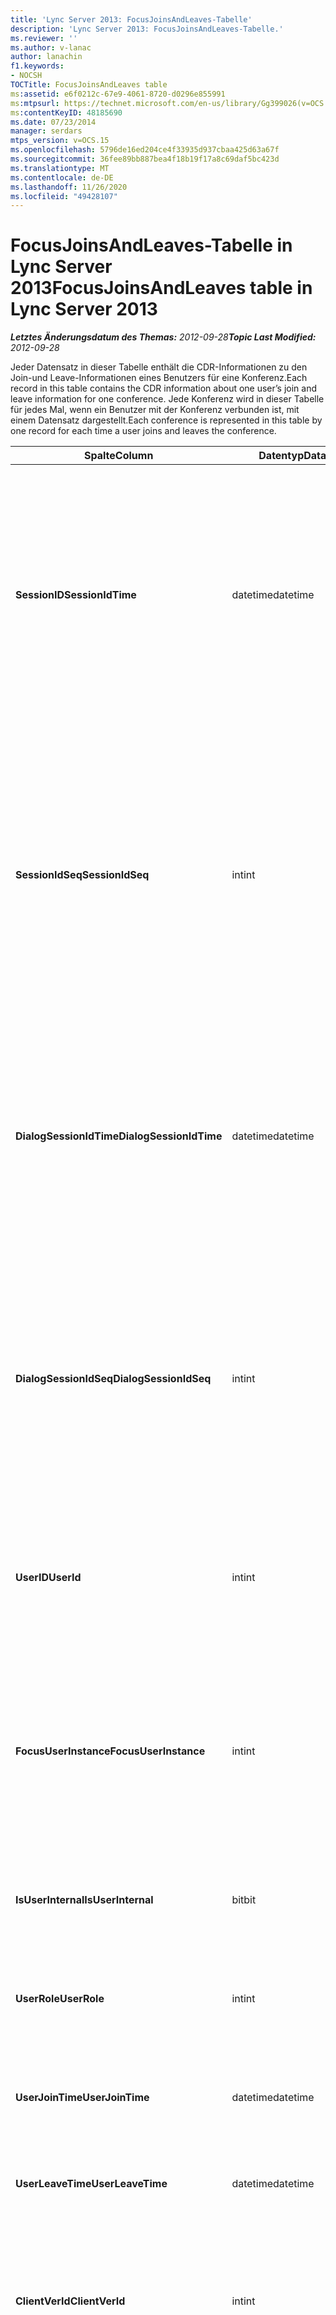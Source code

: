 ```yaml
---
title: 'Lync Server 2013: FocusJoinsAndLeaves-Tabelle'
description: 'Lync Server 2013: FocusJoinsAndLeaves-Tabelle.'
ms.reviewer: ''
ms.author: v-lanac
author: lanachin
f1.keywords:
- NOCSH
TOCTitle: FocusJoinsAndLeaves table
ms:assetid: e6f0212c-67e9-4061-8720-d0296e855991
ms:mtpsurl: https://technet.microsoft.com/en-us/library/Gg399026(v=OCS.15)
ms:contentKeyID: 48185690
ms.date: 07/23/2014
manager: serdars
mtps_version: v=OCS.15
ms.openlocfilehash: 5796de16ed204ce4f33935d937cbaa425d63a67f
ms.sourcegitcommit: 36fee89bb887bea4f18b19f17a8c69daf5bc423d
ms.translationtype: MT
ms.contentlocale: de-DE
ms.lasthandoff: 11/26/2020
ms.locfileid: "49428107"
---
```

# <a name="focusjoinsandleaves-table-in-lync-server-2013"></a><span data-ttu-id="bfd0f-103">FocusJoinsAndLeaves-Tabelle in Lync Server 2013</span><span class="sxs-lookup"><span data-stu-id="bfd0f-103">FocusJoinsAndLeaves table in Lync Server 2013</span></span>

<div data-xmlns="http://www.w3.org/1999/xhtml">

<div class="topic" data-xmlns="http://www.w3.org/1999/xhtml" data-msxsl="urn:schemas-microsoft-com:xslt" data-cs="https://msdn.microsoft.com/">

<div data-asp="https://msdn2.microsoft.com/asp">



</div>

<div id="mainSection">

<div id="mainBody"><span data-ttu-id="bfd0f-104">

<span> </span></span><span class="sxs-lookup"><span data-stu-id="bfd0f-104">

<span> </span></span></span>

<span data-ttu-id="bfd0f-105">_**Letztes Änderungsdatum des Themas:** 2012-09-28_</span><span class="sxs-lookup"><span data-stu-id="bfd0f-105">_**Topic Last Modified:** 2012-09-28_</span></span>

<span data-ttu-id="bfd0f-106">Jeder Datensatz in dieser Tabelle enthält die CDR-Informationen zu den Join-und Leave-Informationen eines Benutzers für eine Konferenz.</span><span class="sxs-lookup"><span data-stu-id="bfd0f-106">Each record in this table contains the CDR information about one user’s join and leave information for one conference.</span></span> <span data-ttu-id="bfd0f-107">Jede Konferenz wird in dieser Tabelle für jedes Mal, wenn ein Benutzer mit der Konferenz verbunden ist, mit einem Datensatz dargestellt.</span><span class="sxs-lookup"><span data-stu-id="bfd0f-107">Each conference is represented in this table by one record for each time a user joins and leaves the conference.</span></span>


<table>
<colgroup>
<col style="width: 25%" />
<col style="width: 25%" />
<col style="width: 25%" />
<col style="width: 25%" />
</colgroup>
<thead>
<tr class="header">
<th><span data-ttu-id="bfd0f-108">Spalte</span><span class="sxs-lookup"><span data-stu-id="bfd0f-108">Column</span></span></th>
<th><span data-ttu-id="bfd0f-109">Datentyp</span><span class="sxs-lookup"><span data-stu-id="bfd0f-109">Data Type</span></span></th>
<th><span data-ttu-id="bfd0f-110">Schlüssel/Index</span><span class="sxs-lookup"><span data-stu-id="bfd0f-110">Key/Index</span></span></th>
<th><span data-ttu-id="bfd0f-111">Details</span><span class="sxs-lookup"><span data-stu-id="bfd0f-111">Details</span></span></th>
</tr>
</thead>
<tbody>
<tr class="odd">
<td><p><span data-ttu-id="bfd0f-112"><strong>SessionID</strong></span><span class="sxs-lookup"><span data-stu-id="bfd0f-112"><strong>SessionIdTime</strong></span></span></p></td>
<td><p><span data-ttu-id="bfd0f-113">datetime</span><span class="sxs-lookup"><span data-stu-id="bfd0f-113">datetime</span></span></p></td>
<td><p><span data-ttu-id="bfd0f-114">Primär, fremd</span><span class="sxs-lookup"><span data-stu-id="bfd0f-114">Primary, Foreign</span></span></p></td>
<td><p><span data-ttu-id="bfd0f-115">Uhrzeit der Konferenz Instanz.</span><span class="sxs-lookup"><span data-stu-id="bfd0f-115">Time of conference instance.</span></span> <span data-ttu-id="bfd0f-116">Wird in Verbindung mit <strong>SessionIdSeq</strong> verwendet, um eine Konferenz Instanz eindeutig zu identifizieren.</span><span class="sxs-lookup"><span data-stu-id="bfd0f-116">Used in conjunction with <strong>SessionIdSeq</strong> to uniquely identify a conference instance.</span></span> <span data-ttu-id="bfd0f-117">Weitere Informationen finden Sie <a href="lync-server-2013-conferences-table.md">in der Tabelle "Konferenzen" in lync Server 2013</a> .</span><span class="sxs-lookup"><span data-stu-id="bfd0f-117">See the <a href="lync-server-2013-conferences-table.md">Conferences table in Lync Server 2013</a> for more information.</span></span></p></td>
</tr>
<tr class="even">
<td><p><span data-ttu-id="bfd0f-118"><strong>SessionIdSeq</strong></span><span class="sxs-lookup"><span data-stu-id="bfd0f-118"><strong>SessionIdSeq</strong></span></span></p></td>
<td><p><span data-ttu-id="bfd0f-119">int</span><span class="sxs-lookup"><span data-stu-id="bfd0f-119">int</span></span></p></td>
<td><p><span data-ttu-id="bfd0f-120">Primär, fremd</span><span class="sxs-lookup"><span data-stu-id="bfd0f-120">Primary, Foreign</span></span></p></td>
<td><p><span data-ttu-id="bfd0f-121">Die ID-Nummer zum Identifizieren der Konferenz Instanz.</span><span class="sxs-lookup"><span data-stu-id="bfd0f-121">ID number to identify the conference instance.</span></span> <span data-ttu-id="bfd0f-122">Wird in Verbindung mit <strong>SessionID</strong> -Mal verwendet, um eine Konferenz Instanz eindeutig zu identifizieren.</span><span class="sxs-lookup"><span data-stu-id="bfd0f-122">Used in conjunction with <strong>SessionIdTime</strong> to uniquely identify a conference instance.</span></span> <span data-ttu-id="bfd0f-123">Weitere Informationen finden Sie <a href="lync-server-2013-conferences-table.md">in der Tabelle "Konferenzen" in lync Server 2013</a> .</span><span class="sxs-lookup"><span data-stu-id="bfd0f-123">See the <a href="lync-server-2013-conferences-table.md">Conferences table in Lync Server 2013</a> for more information.</span></span></p></td>
</tr>
<tr class="odd">
<td><p><span data-ttu-id="bfd0f-124"><strong>DialogSessionIdTime</strong></span><span class="sxs-lookup"><span data-stu-id="bfd0f-124"><strong>DialogSessionIdTime</strong></span></span></p></td>
<td><p><span data-ttu-id="bfd0f-125">datetime</span><span class="sxs-lookup"><span data-stu-id="bfd0f-125">datetime</span></span></p></td>
<td><p><span data-ttu-id="bfd0f-126">Primär, fremd</span><span class="sxs-lookup"><span data-stu-id="bfd0f-126">Primary, Foreign</span></span></p></td>
<td><p><span data-ttu-id="bfd0f-127">Uhrzeit der Sitzungsanforderung.</span><span class="sxs-lookup"><span data-stu-id="bfd0f-127">Time of session request.</span></span> <span data-ttu-id="bfd0f-128">Wird in Verbindung mit <strong>SessionIdSeq</strong> verwendet, um eine Sitzung eindeutig zu identifizieren.</span><span class="sxs-lookup"><span data-stu-id="bfd0f-128">Used in conjunction with <strong>SessionIdSeq</strong> to uniquely identify a session.</span></span> <span data-ttu-id="bfd0f-129">Weitere Informationen finden Sie <a href="lync-server-2013-dialogs-table.md">in der Tabelle Dialogfelder in lync Server 2013</a> .</span><span class="sxs-lookup"><span data-stu-id="bfd0f-129">See the <a href="lync-server-2013-dialogs-table.md">Dialogs table in Lync Server 2013</a> for more information.</span></span></p></td>
</tr>
<tr class="even">
<td><p><span data-ttu-id="bfd0f-130"><strong>DialogSessionIdSeq</strong></span><span class="sxs-lookup"><span data-stu-id="bfd0f-130"><strong>DialogSessionIdSeq</strong></span></span></p></td>
<td><p><span data-ttu-id="bfd0f-131">int</span><span class="sxs-lookup"><span data-stu-id="bfd0f-131">int</span></span></p></td>
<td><p><span data-ttu-id="bfd0f-132">Primär, fremd</span><span class="sxs-lookup"><span data-stu-id="bfd0f-132">Primary, Foreign</span></span></p></td>
<td><p><span data-ttu-id="bfd0f-133">Die ID-Nummer, um die Sitzung zu identifizieren.</span><span class="sxs-lookup"><span data-stu-id="bfd0f-133">ID number to identify the session.</span></span> <span data-ttu-id="bfd0f-134">Wird in Verbindung mit <strong>SessionID</strong> -Mal verwendet, um eine Sitzung eindeutig zu identifizieren.</span><span class="sxs-lookup"><span data-stu-id="bfd0f-134">Used in conjunction with <strong>SessionIdTime</strong> to uniquely identify a session.</span></span> <span data-ttu-id="bfd0f-135">Weitere Informationen finden Sie <a href="lync-server-2013-dialogs-table.md">in der Tabelle Dialogfelder in lync Server 2013</a> .</span><span class="sxs-lookup"><span data-stu-id="bfd0f-135">see the <a href="lync-server-2013-dialogs-table.md">Dialogs table in Lync Server 2013</a> for more information.</span></span></p></td>
</tr>
<tr class="odd">
<td><p><span data-ttu-id="bfd0f-136"><strong>UserID</strong></span><span class="sxs-lookup"><span data-stu-id="bfd0f-136"><strong>UserId</strong></span></span></p></td>
<td><p><span data-ttu-id="bfd0f-137">int</span><span class="sxs-lookup"><span data-stu-id="bfd0f-137">int</span></span></p></td>
<td><p><span data-ttu-id="bfd0f-138">Fremd</span><span class="sxs-lookup"><span data-stu-id="bfd0f-138">Foreign</span></span></p></td>
<td><p><span data-ttu-id="bfd0f-139">Eindeutige Nummer, die diesen Benutzer identifiziert, auf die <a href="lync-server-2013-users-table.md">in der Tabelle "Benutzer" in lync Server 2013</a>verwiesen wird.</span><span class="sxs-lookup"><span data-stu-id="bfd0f-139">Unique number identifying this user, referenced from the <a href="lync-server-2013-users-table.md">Users table in Lync Server 2013</a>.</span></span></p></td>
</tr>
<tr class="even">
<td><p><span data-ttu-id="bfd0f-140"><strong>FocusUserInstance</strong></span><span class="sxs-lookup"><span data-stu-id="bfd0f-140"><strong>FocusUserInstance</strong></span></span></p></td>
<td><p><span data-ttu-id="bfd0f-141">int</span><span class="sxs-lookup"><span data-stu-id="bfd0f-141">int</span></span></p></td>
<td></td>
<td><p><span data-ttu-id="bfd0f-142">Wenn ein Benutzer gleichzeitig an mehreren Computern oder Geräten angemeldet ist, wird <strong>UserInstance</strong> verwendet, um die Kombination aus Benutzer und Gerät eindeutig zu identifizieren.</span><span class="sxs-lookup"><span data-stu-id="bfd0f-142">If a user is logged on at multiple computers or devices at the same time, <strong>UserInstance</strong> is used to uniquely identify the user/device combination.</span></span></p></td>
</tr>
<tr class="odd">
<td><p><span data-ttu-id="bfd0f-143"><strong>IsUserInternal</strong></span><span class="sxs-lookup"><span data-stu-id="bfd0f-143"><strong>IsUserInternal</strong></span></span></p></td>
<td><p><span data-ttu-id="bfd0f-144">bit</span><span class="sxs-lookup"><span data-stu-id="bfd0f-144">bit</span></span></p></td>
<td><p> </p></td>
<td><p><span data-ttu-id="bfd0f-145">Ob sich der Benutzer intern angemeldet hat oder nicht.</span><span class="sxs-lookup"><span data-stu-id="bfd0f-145">Whether the user logged on from internal or not.</span></span></p></td>
</tr>
<tr class="even">
<td><p><span data-ttu-id="bfd0f-146"><strong>UserRole</strong></span><span class="sxs-lookup"><span data-stu-id="bfd0f-146"><strong>UserRole</strong></span></span></p></td>
<td><p><span data-ttu-id="bfd0f-147">int</span><span class="sxs-lookup"><span data-stu-id="bfd0f-147">int</span></span></p></td>
<td><p> </p></td>
<td><p><span data-ttu-id="bfd0f-148">Die Rolle dieses Benutzers in der Konferenz, beispielsweise Referent oder Teilnehmer.</span><span class="sxs-lookup"><span data-stu-id="bfd0f-148">This user’s role in the conference, such as Presenter or Attendee.</span></span></p></td>
</tr>
<tr class="odd">
<td><p><span data-ttu-id="bfd0f-149"><strong>UserJoinTime</strong></span><span class="sxs-lookup"><span data-stu-id="bfd0f-149"><strong>UserJoinTime</strong></span></span></p></td>
<td><p><span data-ttu-id="bfd0f-150">datetime</span><span class="sxs-lookup"><span data-stu-id="bfd0f-150">datetime</span></span></p></td>
<td><p> </p></td>
<td><p><span data-ttu-id="bfd0f-151">Der Zeitpunkt, zu dem dieser Benutzer der Konferenz Beitritt.</span><span class="sxs-lookup"><span data-stu-id="bfd0f-151">The time this user joins the conference.</span></span></p></td>
</tr>
<tr class="even">
<td><p><span data-ttu-id="bfd0f-152"><strong>UserLeaveTime</strong></span><span class="sxs-lookup"><span data-stu-id="bfd0f-152"><strong>UserLeaveTime</strong></span></span></p></td>
<td><p><span data-ttu-id="bfd0f-153">datetime</span><span class="sxs-lookup"><span data-stu-id="bfd0f-153">datetime</span></span></p></td>
<td><p> </p></td>
<td><p><span data-ttu-id="bfd0f-154">Der Zeitpunkt, zu dem dieser Benutzer die Konferenz verlässt.</span><span class="sxs-lookup"><span data-stu-id="bfd0f-154">The time this user leaves the conference.</span></span></p></td>
</tr>
<tr class="odd">
<td><p><span data-ttu-id="bfd0f-155"><strong>ClientVerId</strong></span><span class="sxs-lookup"><span data-stu-id="bfd0f-155"><strong>ClientVerId</strong></span></span></p></td>
<td><p><span data-ttu-id="bfd0f-156">int</span><span class="sxs-lookup"><span data-stu-id="bfd0f-156">int</span></span></p></td>
<td><p><span data-ttu-id="bfd0f-157">Fremd</span><span class="sxs-lookup"><span data-stu-id="bfd0f-157">Foreign</span></span></p></td>
<td><p><span data-ttu-id="bfd0f-158">Die Version der Client Software des Benutzers, auf die die <a href="lync-server-2013-clientversions-table.md">ClientVersions-Tabelle in lync Server 2013</a>verweist.</span><span class="sxs-lookup"><span data-stu-id="bfd0f-158">Version of the user’s client software, referenced to the <a href="lync-server-2013-clientversions-table.md">ClientVersions table in Lync Server 2013</a>.</span></span></p></td>
</tr>
<tr class="even">
<td><p><span data-ttu-id="bfd0f-159"><strong>UserEndpointId</strong></span><span class="sxs-lookup"><span data-stu-id="bfd0f-159"><strong>UserEndpointId</strong></span></span></p></td>
<td><p><span data-ttu-id="bfd0f-160">uniqueIdentifier</span><span class="sxs-lookup"><span data-stu-id="bfd0f-160">uniqueIdentifier</span></span></p></td>
<td></td>
<td><p><span data-ttu-id="bfd0f-161">GUID (Globally Unique Identifier) des in der Konferenz verwendeten Endpunkts.</span><span class="sxs-lookup"><span data-stu-id="bfd0f-161">Globally unique identifier (GUID) of the endpoint used in the conference.</span></span></p>
<p><span data-ttu-id="bfd0f-162">Dieses Feld wurde in Microsoft lync Server 2013 eingeführt.</span><span class="sxs-lookup"><span data-stu-id="bfd0f-162">This field was introduced in Microsoft Lync Server 2013.</span></span></p></td>
</tr>
</tbody>
</table><span data-ttu-id="bfd0f-163">


</div>

<span> </span>

</div>

</div>

</span><span class="sxs-lookup"><span data-stu-id="bfd0f-163">


</div>

<span> </span>

</div>

</div>

</span></span></div>

